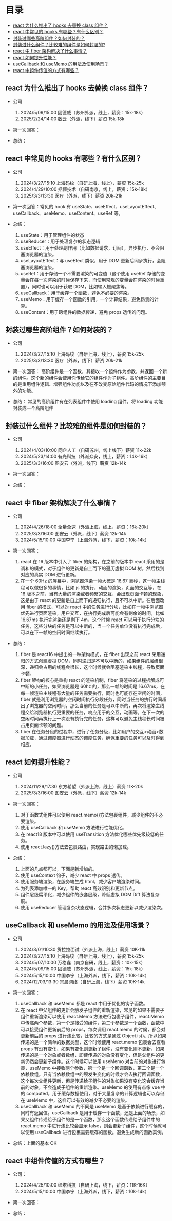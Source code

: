 # 目录

- [react 为什么推出了 hooks 去替换 class 组件？](##1)
- [react 中常见的 hooks 有哪些？有什么区别？](##3)
- [封装过哪些高阶组件？如何封装的？](##4)
- [封装过什么组件？比较难的组件是如何封装的?](##5)
- [react 中 fiber 架构解决了什么事情？](##6)
- [react 如何提升性能？](##7)
- [useCallback 和 useMemo 的用法及使用场景？](##7)
- [react 中组件传值的方式有哪些？](##8)

## react 为什么推出了 hooks 去替换 class 组件？

- 公司

  1. 2024/5/09/15:00 固德威（苏州外派，线上，薪资：15k-18k）
  2. 2025/2/24/14:00 数云（外派，线下）薪资 15k-18k

- 第一次回答：

- 总结：

## react 中常见的 hooks 有哪些？有什么区别？

- 公司

  1. 2024/3/27/15:10 上海码纹（自研上海，线上），薪资 15k-25k
  2. 2024/4/29/10:00 括恒技术（自研南京，线上，薪资：15k-18k）
  3. 2025/3/3/13:30 医疗（外派，线下）薪资 20k-21k

- 第一次回答：常见的 hook 有 useState、useEffect、useLayoutEffect、useCallback、useMemo、useContent、useRef 等。

- 总结：
  1. useState：用于管理组件的状态
  2. useReducer：用于处理复杂的状态逻辑
  3. useEffect：用于处理副作用（比如数据请求，订阅），异步执行，不会阻塞浏览器的渲染。
  4. useLayoutEffect：与 useEfect 类似，用于 DOM 更新后同步执行，会阻塞浏览器的渲染。
  5. useRef：用于存储一个不需要渲染的可变值（这个使用 useRef 存储的变量会在每一次渲染的时候保存下来，而使用常规的变量会在渲染的时候重置），同时也可以用于获取 DOM，比如输入框聚焦等。
  6. useCallback：用于缓存一个函数，避免不必要的渲染。
  7. useMemo：用于缓存一个函数的引用，一个计算结果，避免昂贵的计算。
  8. useContent：用于跨组件的数据传递，避免 props 透传的问题。

## 封装过哪些高阶组件？如何封装的？

- 公司

  1. 2024/3/27/15:10 上海码纹（自研上海，线上），薪资 15k-25k
  2. 2025/3/3/13:30 医疗（外派，线下）薪资 20k-21k

- 第一次回答： 高阶组件是一个函数，其接收一个组件作为参数，并返回一个新的组件。这个新的组件会使用你传给它的组件作为子组件。高阶组件的主要目的是重用组件逻辑、增强组件功能以及在不改变原始组件代码的情况下添加额外的功能。

- 总结：
  常见的高阶组件有在列表组件中使用 loading 组件，将 loading 功能封装成一个高阶组件

## 封装过什么组件？比较难的组件是如何封装的？

- 公司

  1. 2024/4/03/10:00 同企人工（自研苏州，线上线下）薪资 11k-22k
  2. 2024/5/23/14:00 有光科技（外派众安，线上，薪资：14k-16k）
  3. 2025/3/3/16:00 图安云（外派，线下）薪资 12k-14k

- 第一次回答：

- 总结：

## react 中 fiber 架构解决了什么事情？

- 公司

  1. 2024/4/26/18:00 全量全速（外派上海，线上，薪资：16k-20k）
  2. 2025/3/3/16:00 图安云（外派，线下）薪资 12k-14k
  3. 2024/5/15/10:00 中国李宁（上海外派，线下，薪资：10k-14k）

- 第一次回答：

  1. react 在 16 版本中引入了 fiber 的架构，在之前的版本中 react 采用的是调和的模式，对于组件的更新是自上而下的遍历虚拟 DOM 树，然后找到对应的真实 DOM 进行更新。
  2. 在一个 60Hz 的屏幕中，浏览器渲染一帧大概是 16.67 毫秒，这一帧主线程可以做很多的事情，比如 js 的执行，动画的渲染，页面的交互等，在 16 版本之前，当有大量的渲染或者频繁的交互，会出现页面卡顿的现象，这是由于 react 的更新是自上而下的递归执行，且不可以中断。在后面改用 fiber 的模式，可以对 react 中的任务进行分块，比如在一帧中浏览器优先进行页面渲染，用户交互，在执行完成后可能会有剩余的时间，比如 16.67ms 执行完渲染还是剩下 4m，这个时候 react 可以用于执行分块的任务，这些分块的任务是可以中断的，当一个任务单位没有执行完成后，可以在下一帧的空闲时间继续执行。

- 总结：

  1. fiber 是 react16 中提出的一种架构模式，在 fiber 出现之前 react 采用递归的方式创建虚拟 DOM，同时递归是不可以中断的，如果组件的层级很深，递归会占用的线程会很长，这个时候就会阻塞渲染主线程，导致页面卡顿。
  2. fiber 架构的核心是重构 react 的渲染机制，fiber 将渲染的过程拆解成可中断的小任务，如果浏览器是 60hz 的，那么一帧的时间是 16.67ms，在每一帧渲染主线程有大量的任务需要执行，同时也可能存在空闲的时间，fiber 就是利用浏览器的空闲时间执行分段任务，同时当任务的执行时间超出了浏览器的空闲时间，那么当前的任务是可以中断的，再次将渲染主线程交给浏览器执行更重要的任务，响应用于的交互，动画等。在下一次的空闲时间再执行上一次没有执行完的任务，这样可以避免主线程长时间被占用页面卡顿的问题。
  3. fiber 在任务分段的过程中，进行了任务分级，比如用户的交互>动画>数据加载，通过调度器进行动态的调度任务，确保重要的任务可以及时得到相应。

## react 如何提升性能？

- 公司

  1. 2024/11/29/17:30 东方希望（外派上海，线上）薪资 11K-20k
  2. 2025/3/3/16:00 图安云（外派，线下）薪资 12k-14k

- 第一次回答：

  1. 对于函数式组件可以使用 react.memo()方法包裹组件，减少组件的不必要渲染。
  2. 使用 useCallback 和 useMemo 方法进行性能优化。
  3. 在 react18 版本中可以使用 useTransition 方法优化哪些优先级较低的任务。
  4. 使用 react.lazy()方法去包裹路由，实现路由的懒加载。

- 总结：

  1. 上面的几点都可以，下面是新增加的。
  2. 使用 useContext 钩子，减少 react 中 props 透传。
  3. 使用服务端渲染，在服务端生成 html，减少客户端渲染时间。
  4. 为列表添加唯一的 Key，帮助 react 高效识别和更新节点。
  5. 组件层级扁平化，减少组件的嵌套层级，降低虚拟 DOM Diff 算法复杂度。
  6. 使用 useReducer 管理复杂状态逻辑，合并多次状态更新以减少渲染次。

## useCallback 和 useMemo 的用法及使用场景？

- 公司

  1. 2024/3/01/10:30 货拉拉面试（外派上海，线上）薪资 10K-11k
  2. 2024/3/27/15:10 上海码纹（自研上海，线上），薪资 15k-25k
  3. 2024/5/07/10:00 万格鑫（南京自研，线上，薪资：10k-15k）
  4. 2024/5/09/15:00 固德威（苏州外派，线上，薪资：15k-18k）
  5. 2024/5/15/10:00 中国李宁（上海外派，线下，薪资：10k-14k）
  6. 2024/12/03/13:30 冥晨网络（自研上海，线下）薪资 10K-14k

- 第一次回答：

  1. useCallback 和 useMemo 都是 react 中用于优化的钩子函数。
  2. 在 react 中父组件的更新会触发子组件的重新渲染，常见的如果不需要子组件重新渲染可以使用 react.Memo 方法进行包裹子组件，react.Memo 中传递两个参数，第一个是接受的组件，第二个参数是一个函数，函数中可以接受组件更新前后的 props，每次调用 react.memo 的时候，都会对更新前后的 props 进行浅比较，比较的方式是通过 Object.is()。所以如果传递的是一个简单的数据类型，这个时候使用 react.memo 包裹会去查看 props 有没有变化，如果有变化则更新子组件，没有变化则不更新，如果传递的是一个对象或者数组，即使传递的对象没有变化，但是父组件的更新仍然会更新子组件。这个时候可以使用 useMemo 对当前的对象进行包裹，useMemo 中接收两个参数，第一个是一个回调函数，第二个是一个依赖数组。只有当依赖数组中的项发生变化的时候才会去执行回调函数，这个每次父组件更新，但是传递给子组件的对象如果没有变化这会缓存当前的对象，不会造成子组件的重新渲染。useMemo 的使用有点像 vue 中的 computed，用于缓存数据使用，对于大量复杂的计算逻辑也可以存储在 useMemo 中，这样可以有效的减少不必要的渲染。
  3. useCallback 和 useMemo 的不同是 useMemo 是基于依赖进行缓存的，同时有返回值。useCallback 是用于缓存一个函数，还是上面的场景，如果父组件传递给子组件的是一个函数，那么这个函数传递给子组件中的 react.memo 中进行浅比较会显示 false，则会更新子组件，这个时候就可以使用 useCallback 进行包裹需要缓存的函数。避免生成新的函数实例。

- 总结：上面的基本 OK

## react 中组件传值的方式有哪些？

- 公司：

  1. 2024/4/25/10:00 缔塔科技（自研上海，线下，薪资：11K-16K）
  2. 2024/5/15/10:00 中国李宁（上海外派，线下，薪资：10k-14k）

- 第一次回答：

- 总结：

